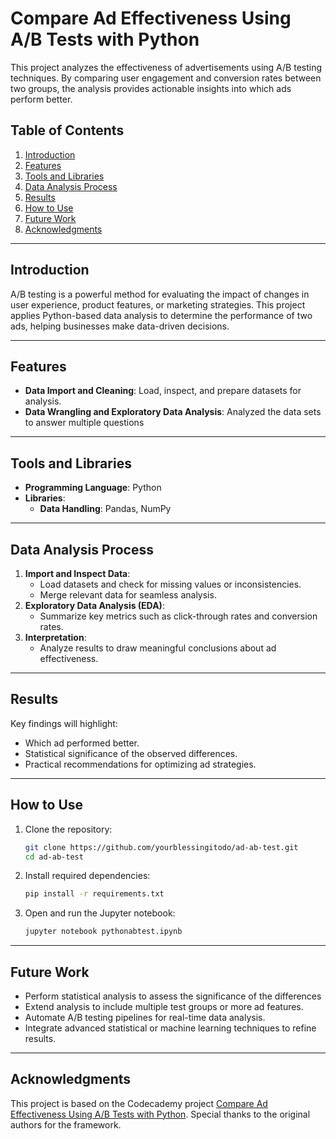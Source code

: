 # Compare Ad Effectiveness Using A/B Tests with Python

This project analyzes the effectiveness of advertisements using A/B testing techniques. By comparing user engagement and conversion rates between two groups, the analysis provides actionable insights into which ads perform better.

## Table of Contents
1. [Introduction](#introduction)
2. [Features](#features)
3. [Tools and Libraries](#tools-and-libraries)
4. [Data Analysis Process](#data-analysis-process)
5. [Results](#results)
6. [How to Use](#how-to-use)
7. [Future Work](#future-work)
8. [Acknowledgments](#acknowledgments)

---

## Introduction
A/B testing is a powerful method for evaluating the impact of changes in user experience, product features, or marketing strategies. This project applies Python-based data analysis to determine the performance of two ads, helping businesses make data-driven decisions.

---

## Features
- **Data Import and Cleaning**: Load, inspect, and prepare datasets for analysis.
- **Data Wrangling and Exploratory Data Analysis**: Analyzed the data sets to answer multiple questions
---

## Tools and Libraries
- **Programming Language**: Python
- **Libraries**:
  - **Data Handling**: Pandas, NumPy

---

## Data Analysis Process
1. **Import and Inspect Data**: 
   - Load datasets and check for missing values or inconsistencies.
   - Merge relevant data for seamless analysis.
2. **Exploratory Data Analysis (EDA)**:
   - Summarize key metrics such as click-through rates and conversion rates.
4. **Interpretation**:
   - Analyze results to draw meaningful conclusions about ad effectiveness.

---

## Results
Key findings will highlight:
- Which ad performed better.
- Statistical significance of the observed differences.
- Practical recommendations for optimizing ad strategies.

---

## How to Use
1. Clone the repository:
   ```bash
   git clone https://github.com/yourblessingitodo/ad-ab-test.git
   cd ad-ab-test
   ```
2. Install required dependencies:
   ```bash
   pip install -r requirements.txt
   ```
3. Open and run the Jupyter notebook:
   ```bash
   jupyter notebook pythonabtest.ipynb
   ```

---

## Future Work
- Perform statistical analysis to assess the significance of the differences
- Extend analysis to include multiple test groups or more ad features.
- Automate A/B testing pipelines for real-time data analysis.
- Integrate advanced statistical or machine learning techniques to refine results.

---

## Acknowledgments
This project is based on the Codecademy project [Compare Ad Effectiveness Using A/B Tests with Python](https://www.codecademy.com/projects/practice/compare-ad-effectiveness-using-a-b-tests-with-python). Special thanks to the original authors for the framework.

